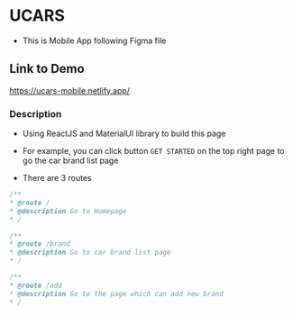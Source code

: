 # UCARS

- This is Mobile App following Figma file

## Link to Demo

https://ucars-mobile.netlify.app/

### Description

- Using ReactJS and MaterialUI library to build this page

- For example, you can click button `GET STARTED` on the top right page to go the car brand list page

- There are 3 routes

```Javascript
/**
* @route /
* @description Go to Homepage
* /
```

```Javascript
/**
* @route /brand
* @description Go to car brand list page
* /
```

```Javascript
/**
* @route /add
* @description Go to the page which can add new brand
* /
```
